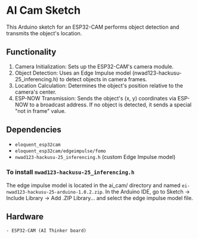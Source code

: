 # AI Cam Sketch

This Arduino sketch for an ESP32-CAM performs object detection and transmits the object's location.

## Functionality

1. Camera Initialization: Sets up the ESP32-CAM's camera module.
2. Object Detection: Uses an Edge Impulse model (nwad123-hackusu-25_inferencing.h) to detect objects in camera frames.
3. Location Calculation: Determines the object's position relative to the camera's center.
4. ESP-NOW Transmission: Sends the object's (x, y) coordinates via ESP-NOW to a broadcast address. If no object is detected, it sends a special "not in frame" value.

## Dependencies

- `eloquent_esp32cam`
- `eloquent_esp32cam/edgeimpulse/fomo`
- `nwad123-hackusu-25_inferencing.h` (custom Edge Impulse model)

### To install `nwad123-hackusu-25_inferencing.h`

The edge impulse model is located in the ai_cam/ directory and named
`ei-nwad123-hackusu-25-arduino-1.0.2.zip`.
In the Arduino IDE, go to Sketch -> Include Library -> Add .ZIP Library...
and select the edge impulse model file.

## Hardware

    - ESP32-CAM (AI Thinker board)
